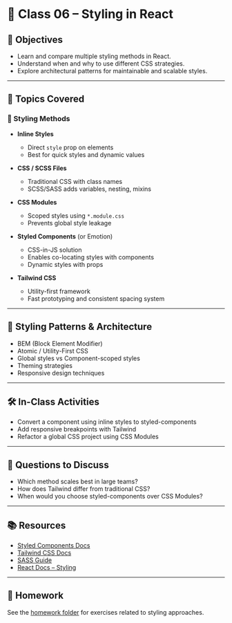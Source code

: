 # 📘 Class 06 – Styling in React

## 🎯 Objectives

* Learn and compare multiple styling methods in React.
* Understand when and why to use different CSS strategies.
* Explore architectural patterns for maintainable and scalable styles.

---

## 🧠 Topics Covered

### 🎨 Styling Methods

* **Inline Styles**

  * Direct `style` prop on elements
  * Best for quick styles and dynamic values

* **CSS / SCSS Files**

  * Traditional CSS with class names
  * SCSS/SASS adds variables, nesting, mixins

* **CSS Modules**

  * Scoped styles using `*.module.css`
  * Prevents global style leakage

* **Styled Components** (or Emotion)

  * CSS-in-JS solution
  * Enables co-locating styles with components
  * Dynamic styles with props

* **Tailwind CSS**

  * Utility-first framework
  * Fast prototyping and consistent spacing system

---

## 🧱 Styling Patterns & Architecture

* BEM (Block Element Modifier)
* Atomic / Utility-First CSS
* Global styles vs Component-scoped styles
* Theming strategies
* Responsive design techniques

---

## 🛠️ In-Class Activities

* Convert a component using inline styles to styled-components
* Add responsive breakpoints with Tailwind
* Refactor a global CSS project using CSS Modules

---

## 🧠 Questions to Discuss

* Which method scales best in large teams?
* How does Tailwind differ from traditional CSS?
* When would you choose styled-components over CSS Modules?

---

## 📚 Resources

* [Styled Components Docs](https://styled-components.com/docs)
* [Tailwind CSS Docs](https://tailwindcss.com/docs)
* [SASS Guide](https://sass-lang.com/guide)
* [React Docs – Styling](https://react.dev/learn/styling-your-components)

---

## 📌 Homework

See the [homework folder](./homework/homework.md) for exercises related to styling approaches.
